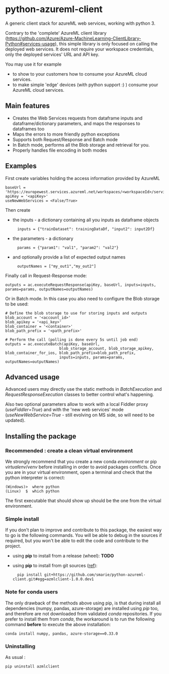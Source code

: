 # python-azureml-client
A generic client stack for azureML web services, working with python 3.
 
Contrary to the 'complete' AzureML client library (https://github.com/Azure/Azure-MachineLearning-ClientLibrary-Python#services-usage), this simple library is only focused on calling the deployed web services. It does not require your workspace credentials, only the deployed services' URL and API key.

You may use it for example 
* to show to your customers how to consume your AzureML cloud services.
* to make simple 'edge' devices (with python support :) ) consume your AzureML cloud services.


## Main features

* Creates the Web Services requests from dataframe inputs and dataframe/dictionary parameters, and maps the responses to dataframes too
* Maps the errors to more friendly python exceptions
* Supports both Request/Response and Batch mode
* In Batch mode, performs all the Blob storage and retrieval for you.
* Properly handles file encoding in both modes


## Examples

First create variables holding the access information provided by AzureML

    baseUrl = 'https://europewest.services.azureml.net/workspaces/<workspaceId>/services/<serviceId>'
    apiKey = '<apiKey>'
    useNewWebServices = <False/True>

Then create 
* the inputs - a dictionary containing all you inputs as dataframe objects
        
        inputs = {"trainDataset": trainingDataDf, "input2": input2Df}
* the parameters - a dictionary
   
        params = {"param1": "val1", "param2": "val2"}

* and optionally provide a list of expected output names
        
        outputNames = ["my_out1","my_out2"]

Finally call in Request-Response mode:

    outputs = ac.executeRequestResponse(apiKey, baseUrl, inputs=inputs, params=params, outputNames=outputNames)

Or in Batch mode. In this case you also need to configure the Blob storage to be used:

    # Define the blob storage to use for storing inputs and outputs
    blob_account = '<account_id>'
    blob_apikey = '<api_key>'
    blob_container = '<container>'
    blob_path_prefix = '<path_prefix>'
    
    # Perform the call (polling is done every 5s until job end)
    outputs = ac.executeBatch(apiKey, baseUrl,
                            blob_storage_account, blob_storage_apikey, blob_container_for_ios, blob_path_prefix=blob_path_prefix,
                            inputs=inputs, params=params, outputNames=outputNames)


## Advanced usage

Advanced users may directly use the static methods in *BatchExecution* and *RequestResponseExecution* classes to better control what's happening.

Also two optional parameters allow to work with a local Fiddler proxy (*useFiddler=True*) and with the 'new web services' mode (*useNewWebService=True* - still evolving on MS side, so will need to be updated).


## Installing the package

### Recommended : create a clean virtual environment

We strongly recommend that you create a new conda *environment* or pip *virtualenv*/*venv* before installing in order to avoid packages conflicts. Once you are in your virtual environment, open a terminal and check that the python interpreter is correct:

    (Windows)>  where python
    (Linux)  $  which python

The first executable that should show up should be the one from the virtual environment.


### Simple install

If you don't plan to improve and contribute to this package, the easiest way to go is the following commands. You will be able to debug in the sources if required, but you won't be able to edit the code and contribute to the project.

* using **pip** to install from a release (wheel): **TODO**

* using **pip** to install from git sources ([ref](https://packaging.python.org/installing/#installing-from-vcs)):

        pip install git+https://github.com/smarie/python-azureml-client.git#egg=azmlclient-1.0.0.dev1


### Note for conda users

The only drawback of the methods above using pip, is that during install all dependencies (numpy, pandas, azure-storage) are installed using *pip* too, and therefore are not downloaded from validated *conda* repositories. If you prefer to install them from *conda*, the workaround is to run the following command **before** to execute the above installation:

    conda install numpy, pandas, azure-storage==0.33.0


### Uninstalling

As usual : 

    pip uninstall azmlclient
    


